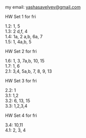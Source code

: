 my email: yashasavelyev@gmail.com

HW Set 1 for fri

1.2: 1, 5  
1.3: 2 d,f, 4  
1.4: 1a, 2 a,b, 6a, 7  
1.5: 1, 4a,b, 5

HW Set 2 for fri

1.6: 1, 3, 7a,b, 10, 15  
1.7: 1, 6  
2.1: 3,4, 5a,b, 7, 8, 9, 13  

HW Set 3 for fri

2.2: 1  
3.1: 1,2  
3.2: 6, 13, 15  
3.3: 1,2,3,4  

HW Set 4 for fri

3.4: 10,11  
4.1: 2, 3, 4  

